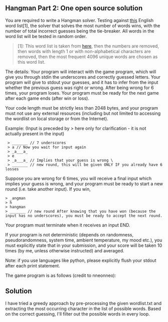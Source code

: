 ## Hangman Part 2: One open source solution

You are required to write a Hangman solver. Testing against [this](https://gist.github.com/adrianiainlam/10152724) English word list\[1\], the solver that solves the most number of words wins, with the number of total incorrect guesses being the tie-breaker. All words in the word list will be tested in random order.

> \[1\]: This word list is taken from [here](http://www.kilgarriff.co.uk/bnc-readme.html), then the numbers are removed, then words with length 1 or with non-alphabetical characters are removed, then the most frequent 4096 unique words are chosen as this word list.

The details:
Your program will interact with the game program, which will give you through stdin the underscores and correctly guessed letters. Your program will give to stdout your guesses, and it has to infer from the input whether the previous guess was right or wrong. After being wrong for 6 times, your program loses. Your program must be ready for the next game after each game ends (after win or loss).

Your code length must be strictly less than 2048 bytes, and your program must not use any external resources (including but not limited to accessing the wordlist on local storage or from the Internet).

Example: (Input is preceded by > here only for clarification - it is not actually present in the input)

```
 > _______ // 7 underscores
 > a // Now you wait for input again
 > _a___a_
 > e
 > _a___a_ // Implies that your guess is wrong \
 > _______ // new round, this will be given ONLY IF you already have 6 losses
```

Suppose you are wrong for 6 times, you will receive a final input which implies your guess is wrong, and your program must be ready to start a new round (i.e. take another input).
If you win,

```
> _angman
> h
> hangman
> _______ // new round After knowing that you have won (because the input has no underscores), you must be ready to accept the next round.
```

Your program must terminate when it receives an input END.

If your program is not deterministic (depends on randomness, pseudorandomness, system time, ambient temperature, my mood etc.), you must explicitly state that in your submission, and your score will be taken 10 times (by me, unless otherwise instructed) and averaged.

Note: if you use languages like python, please explicitly flush your stdout after each print statement.

The game program is as follows (credit to nneonneo):

## Solution

I have tried a greedy approach by pre-processing the given wordlist.txt and extracting the most occurring character in the list of possible words.
Based on the correct guessing, I'll filter out the possible words in every loop.
